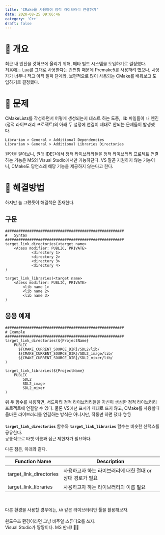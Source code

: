 ```yaml
---
title: 'CMake를 사용하여 정적 라이브러리 연결하기'
date: 2020-08-25 09:06:46
category: 'C++'
draft: false
---
```


# 🔷 <b>개요</b> 
최근 내 엔진을 깃허브에 올리기 위해, 메타 빌드 시스템을 도입하기로 결정했다.<br>처음에는 Lua를 그대로 사용한다는 간편함 때문에 Premake5를 사용하려 했으나, 사용자가 너무나 적고 아직 알파 단계라, 보편적으로 많이 사용되는 CMake를 배워보고 도입하기로 결정했다.

# 🔷 <b>문제</b>
CMakeLists를 작성하면서 어떻게 생성되는지 테스트 하는 도중, .lib 파일들이 내 엔진(정적 라이브러리 프로젝트)의 아래 두 설정에 연결이 제대로 안되는 문제들이 발생했다.
```
Librarian > General > Additional Dependencies 
Librarian > General > Additional Libraries Directories
``` 
원인을 알아보니, 원래 IDE단에서 정적 라이브러리들을 정적 라이브러리 프로젝트 연결하는 기능은 MS의 Visual Studio에서만 가능하단다. VS 말곤 지원하지 않는 기능이니, CMake도 당연스레 해당 기능을 제공하지 않는다고 한다. 

# 🔷 <b>해결방법</b>
하지만 늘 그랬듯이 해결책은 존재한다.
## 구문
```cmakelist
######################################################
#   Syntax
######################################################
target_link_directories(<target name> 
    <Acess modifier: PUBLIC, PRIVATE>
			<directory 1>
			<directory 2>
			<directory 3>
			<directory 4>
)

target_link_libraries(<target name> 
    <Acess modifier: PUBLIC, PRIVATE>
        <lib name 1>
        <lib name 2>
        <lib name 3>
)
```
## 응용 예제
```cmakelist
######################################################
# Example
######################################################
target_link_directories(${ProjectName} 
    PUBLIC
	  ${CMAKE_CURRENT_SOURCE_DIR}/SDL2/lib/
      ${CMAKE_CURRENT_SOURCE_DIR}/SDL2_image/lib/
      ${CMAKE_CURRENT_SOURCE_DIR}/SDL2_mixer/lib/
)

target_link_libraries(${ProjectName} 
    PUBLIC
		SDL2
        SDL2_image
        SDL2_mixer
)
```

위 두 함수를 사용하면, 서드파티 정적 라이브러리들을 자신이 생성한 정적 라이브러리 프로젝트에 연결할 수 있다. 물론 VS에선 표시가 제대로 뜨지 않고, CMake를 사용할때 올바른 라이브러리를 연결하는 방식은 아니지만, 작동만 하면 됐다 👌👌

<b>`target_link_directories`</b> 함수와 <b>`target_link_libraries`</b> 함수는 비슷한 신택스를 공유한다.<br>
공통적으로 타겟 이름과 접근 제한자가 필요하다.

다른 점은, 아래와 같다.<br>

| Function Name           | Description                                                |
| ----------------------- | ---------------------------------------------------------- |
| target_link_directories | 사용하고자 하는 라이브러리에 대한 절대 or 상대 경로가 필요 |
| target_link_libraries   | 사용하고자 하는 라이브러리의 이름 필요                     |



<br>

다른 환경을 사용할 경우에는, `AR` 같은 라이브러리안 툴을 활용해보자.<br><br>
윈도우즈 환경이라면 그냥 비주얼 스튜디오를 쓰자.<br>Visual Studio가 짱짱이다. MS 만세! 🙇‍♂️